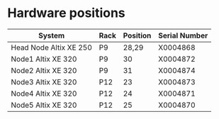 # Hardware positions

|  **System**              |  **Rack**  |  **Position**  |  **Serial Number**  |
| ------------------------ | ---------- | -------------- | ------------------- |
|  Head Node Altix XE 250  |  P9        |  28,29         |  X0004868           |
|  Node1 Altix XE 320      |  P9        |  30            |  X0004872           |
|  Node2 Altix XE 320      |  P9        |  31            |  X0004874           |
|  Node3 Altix XE 320      |  P12       |  23            |  X0004873           |
|  Node4 Altix XE 320      |  P12       |  24            |  X0004871           |
|  Node5 Altix XE 320      |  P12       |  25            |  X0004870           |
